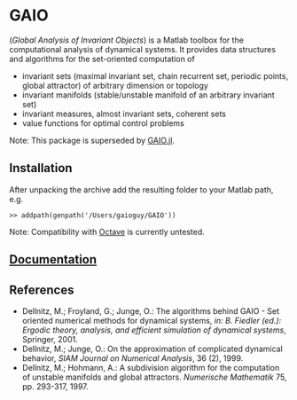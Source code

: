 # GAIO 

(*Global Analysis of Invariant Objects*) is a Matlab toolbox for the computational analysis of dynamical systems.  It provides data structures and algorithms for the set-oriented computation of
* invariant sets (maximal invariant set, chain recurrent set, periodic points, global attractor) of arbitrary dimension or topology
* invariant manifolds (stable/unstable manifold of an arbitrary invariant set)
* invariant measures, almost invariant sets, coherent sets
* value functions for optimal control problems

Note: This package is superseded by [GAIO.jl](https://github.com/gaioguys/GAIO.jl).

## Installation

After unpacking the archive add the resulting folder to your Matlab path, e.g.

    >> addpath(genpath('/Users/gaioguy/GAIO'))

Note: Compatibility with [Octave](https://octave.org) is currently untested.

## [Documentation](https://github.com/gaioguy/GAIO/wiki)

## References

* Dellnitz, M.; Froyland, G.; Junge, O.: The algorithms behind GAIO - Set oriented numerical methods for dynamical systems,
_in: B. Fiedler (ed.): Ergodic theory, analysis, and efficient simulation of dynamical systems_, Springer, 2001.
* Dellnitz, M.; Junge, O.: On the approximation of complicated dynamical behavior, _SIAM Journal on Numerical Analysis_, 36 (2), 1999.
* Dellnitz, M.; Hohmann, A.: A subdivision algorithm for the computation of unstable manifolds and global attractors.
_Numerische Mathematik_ 75, pp. 293-317, 1997. 
